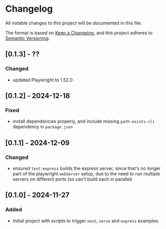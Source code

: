 # Changelog

All notable changes to this project will be documented in this file.

The format is based on [Keep a Changelog](https://keepachangelog.com/en/1.0.0/),
and this project adheres to [Semantic Versioning](https://semver.org/spec/v2.0.0.html).

## [0.1.3] - ??

### Changed

- updated Playwright to 1.52.0

## [0.1.2] - 2024-12-18

### Fixed

- install dependencies properly, and include missing `path-exists-cli` dependency in `package.json`

## [0.1.1] - 2024-12-09

### Changed

- ensured `test:express` builds the express server, since that's no longer part of the playwright `webServer` setup, due to the need to run multiple servers on different ports (so can't build each in parallel)

## [0.1.0] - 2024-11-27

### Added

- Initial project with scripts to trigger `next`, `serve` and `express` examples.
